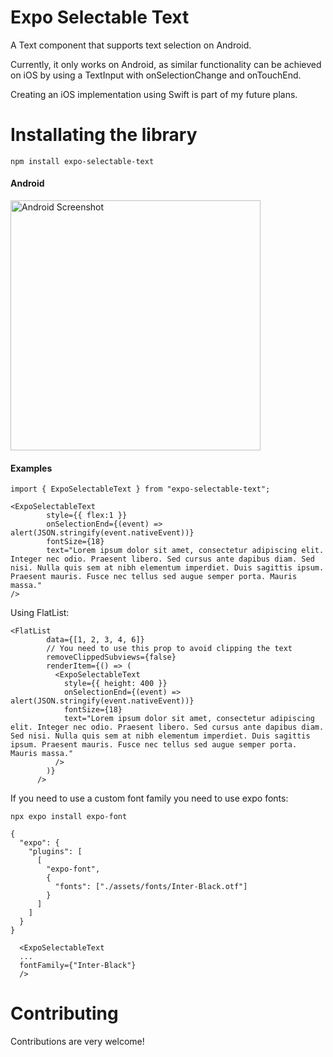 
# Expo Selectable Text

A Text component that supports text selection on Android.

Currently, it only works on Android, as similar functionality can be achieved on iOS by using a TextInput with onSelectionChange and onTouchEnd.

Creating an iOS implementation using Swift is part of my future plans.  


# Installating the library
  
```
npm install expo-selectable-text
```
    

#### Android

<img src="https://github.com/user-attachments/assets/c81c0621-dbea-4fd5-ae06-e35d4df76830" alt="Android Screenshot" style="width: 400px; height: auto;" />


#### Examples

```tsx
import { ExpoSelectableText } from "expo-selectable-text";

<ExpoSelectableText
        style={{ flex:1 }}
        onSelectionEnd={(event) => alert(JSON.stringify(event.nativeEvent))}
        fontSize={18}
        text="Lorem ipsum dolor sit amet, consectetur adipiscing elit. Integer nec odio. Praesent libero. Sed cursus ante dapibus diam. Sed nisi. Nulla quis sem at nibh elementum imperdiet. Duis sagittis ipsum. Praesent mauris. Fusce nec tellus sed augue semper porta. Mauris massa."
/>
```

Using FlatList:

```tsx
<FlatList
        data={[1, 2, 3, 4, 6]}
        // You need to use this prop to avoid clipping the text
        removeClippedSubviews={false}
        renderItem={() => (
          <ExpoSelectableText
            style={{ height: 400 }}
            onSelectionEnd={(event) => alert(JSON.stringify(event.nativeEvent))}
            fontSize={18}
            text="Lorem ipsum dolor sit amet, consectetur adipiscing elit. Integer nec odio. Praesent libero. Sed cursus ante dapibus diam. Sed nisi. Nulla quis sem at nibh elementum imperdiet. Duis sagittis ipsum. Praesent mauris. Fusce nec tellus sed augue semper porta. Mauris massa."
          />
        )}
      />
```   

If you need to use a custom font family you need to use expo fonts:

```
npx expo install expo-font
```

```
{
  "expo": {
    "plugins": [
      [
        "expo-font",
        {
          "fonts": ["./assets/fonts/Inter-Black.otf"]
        }
      ]
    ]
  }
}
```

```
  <ExpoSelectableText
  ...
  fontFamily={"Inter-Black"}
  />
```



# Contributing

Contributions are very welcome! 
